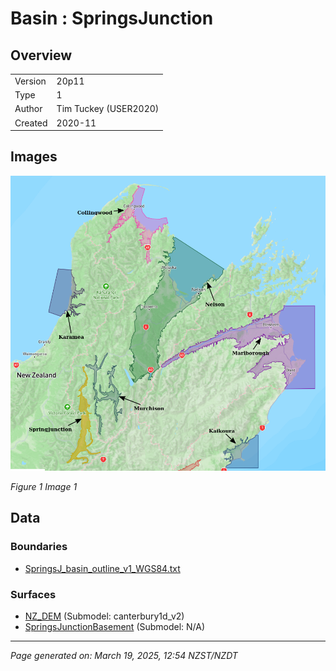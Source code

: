 # Basin : SpringsJunction

## Overview
|         |                     |
|---------|---------------------|
| Version | 20p11           |
| Type    | 1        |
| Author  | Tim Tuckey (USER2020)            |
| Created | 2020-11           |


## Images
![](../images/basins/SI_north.png)

*Figure 1 Image 1*


## Data
### Boundaries
- [SpringsJ_basin_outline_v1_WGS84.txt](../../velocity_modelling/Data/USER20_BASINS/SpringsJ_basin_outline_v1_WGS84.txt)

### Surfaces
- [NZ_DEM](../../velocity_modelling/Data/DEM/NZ_DEM_HD.in) (Submodel: canterbury1d_v2)
- [SpringsJunctionBasement](../../velocity_modelling/Data/USER20_BASINS/SpringsJunctionBasin_WGS84_500m_v12v11v2020.in) (Submodel: N/A)

---
*Page generated on: March 19, 2025, 12:54 NZST/NZDT*
